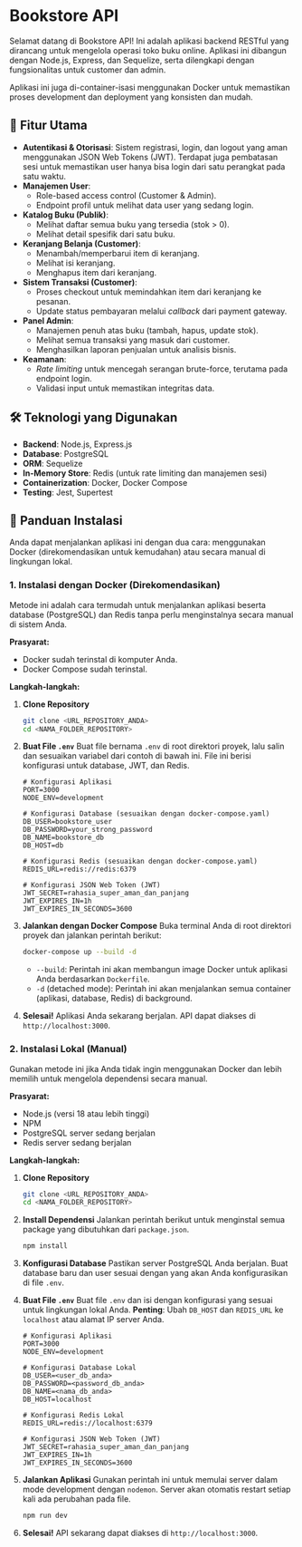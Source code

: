 # Bookstore API

Selamat datang di Bookstore API! Ini adalah aplikasi backend RESTful yang dirancang untuk mengelola operasi toko buku online. Aplikasi ini dibangun dengan Node.js, Express, dan Sequelize, serta dilengkapi dengan fungsionalitas untuk customer dan admin.

Aplikasi ini juga di-container-isasi menggunakan Docker untuk memastikan proses development dan deployment yang konsisten dan mudah.

## 🌟 Fitur Utama

-   **Autentikasi & Otorisasi**: Sistem registrasi, login, dan logout yang aman menggunakan JSON Web Tokens (JWT). Terdapat juga pembatasan sesi untuk memastikan user hanya bisa login dari satu perangkat pada satu waktu.
-   **Manajemen User**:
    -   Role-based access control (Customer & Admin).
    -   Endpoint profil untuk melihat data user yang sedang login.
-   **Katalog Buku (Publik)**:
    -   Melihat daftar semua buku yang tersedia (stok > 0).
    -   Melihat detail spesifik dari satu buku.
-   **Keranjang Belanja (Customer)**:
    -   Menambah/memperbarui item di keranjang.
    -   Melihat isi keranjang.
    -   Menghapus item dari keranjang.
-   **Sistem Transaksi (Customer)**:
    -   Proses checkout untuk memindahkan item dari keranjang ke pesanan.
    -   Update status pembayaran melalui *callback* dari payment gateway.
-   **Panel Admin**:
    -   Manajemen penuh atas buku (tambah, hapus, update stok).
    -   Melihat semua transaksi yang masuk dari customer.
    -   Menghasilkan laporan penjualan untuk analisis bisnis.
-   **Keamanan**:
    -   *Rate limiting* untuk mencegah serangan brute-force, terutama pada endpoint login.
    -   Validasi input untuk memastikan integritas data.

## 🛠️ Teknologi yang Digunakan

-   **Backend**: Node.js, Express.js
-   **Database**: PostgreSQL
-   **ORM**: Sequelize
-   **In-Memory Store**: Redis (untuk rate limiting dan manajemen sesi)
-   **Containerization**: Docker, Docker Compose
-   **Testing**: Jest, Supertest

## 🚀 Panduan Instalasi

Anda dapat menjalankan aplikasi ini dengan dua cara: menggunakan Docker (direkomendasikan untuk kemudahan) atau secara manual di lingkungan lokal.

### 1. Instalasi dengan Docker (Direkomendasikan)

Metode ini adalah cara termudah untuk menjalankan aplikasi beserta database (PostgreSQL) dan Redis tanpa perlu menginstalnya secara manual di sistem Anda.

**Prasyarat:**
* Docker sudah terinstal di komputer Anda.
* Docker Compose sudah terinstal.

**Langkah-langkah:**

1.  **Clone Repository**
    ```bash
    git clone <URL_REPOSITORY_ANDA>
    cd <NAMA_FOLDER_REPOSITORY>
    ```

2.  **Buat File `.env`**
    Buat file bernama `.env` di root direktori proyek, lalu salin dan sesuaikan variabel dari contoh di bawah ini. File ini berisi konfigurasi untuk database, JWT, dan Redis.

    ```env
    # Konfigurasi Aplikasi
    PORT=3000
    NODE_ENV=development

    # Konfigurasi Database (sesuaikan dengan docker-compose.yaml)
    DB_USER=bookstore_user
    DB_PASSWORD=your_strong_password
    DB_NAME=bookstore_db
    DB_HOST=db

    # Konfigurasi Redis (sesuaikan dengan docker-compose.yaml)
    REDIS_URL=redis://redis:6379

    # Konfigurasi JSON Web Token (JWT)
    JWT_SECRET=rahasia_super_aman_dan_panjang
    JWT_EXPIRES_IN=1h
    JWT_EXPIRES_IN_SECONDS=3600
    ```

3.  **Jalankan dengan Docker Compose**
    Buka terminal Anda di root direktori proyek dan jalankan perintah berikut:

    ```bash
    docker-compose up --build -d
    ```
    -   `--build`: Perintah ini akan membangun image Docker untuk aplikasi Anda berdasarkan `Dockerfile`.
    -   `-d` (detached mode): Perintah ini akan menjalankan semua container (aplikasi, database, Redis) di background.

4.  **Selesai!**
    Aplikasi Anda sekarang berjalan. API dapat diakses di `http://localhost:3000`.

### 2. Instalasi Lokal (Manual)

Gunakan metode ini jika Anda tidak ingin menggunakan Docker dan lebih memilih untuk mengelola dependensi secara manual.

**Prasyarat:**
* Node.js (versi 18 atau lebih tinggi)
* NPM
* PostgreSQL server sedang berjalan
* Redis server sedang berjalan

**Langkah-langkah:**

1.  **Clone Repository**
    ```bash
    git clone <URL_REPOSITORY_ANDA>
    cd <NAMA_FOLDER_REPOSITORY>
    ```

2.  **Install Dependensi**
    Jalankan perintah berikut untuk menginstal semua package yang dibutuhkan dari `package.json`.
    ```bash
    npm install
    ```

3.  **Konfigurasi Database**
    Pastikan server PostgreSQL Anda berjalan. Buat database baru dan user sesuai dengan yang akan Anda konfigurasikan di file `.env`.

4.  **Buat File `.env`**
    Buat file `.env` dan isi dengan konfigurasi yang sesuai untuk lingkungan lokal Anda. **Penting**: Ubah `DB_HOST` dan `REDIS_URL` ke `localhost` atau alamat IP server Anda.

    ```env
    # Konfigurasi Aplikasi
    PORT=3000
    NODE_ENV=development

    # Konfigurasi Database Lokal
    DB_USER=<user_db_anda>
    DB_PASSWORD=<password_db_anda>
    DB_NAME=<nama_db_anda>
    DB_HOST=localhost

    # Konfigurasi Redis Lokal
    REDIS_URL=redis://localhost:6379

    # Konfigurasi JSON Web Token (JWT)
    JWT_SECRET=rahasia_super_aman_dan_panjang
    JWT_EXPIRES_IN=1h
    JWT_EXPIRES_IN_SECONDS=3600
    ```

5.  **Jalankan Aplikasi**
    Gunakan perintah ini untuk memulai server dalam mode development dengan `nodemon`. Server akan otomatis restart setiap kali ada perubahan pada file.

    ```bash
    npm run dev
    ```

6.  **Selesai!**
    API sekarang dapat diakses di `http://localhost:3000`.